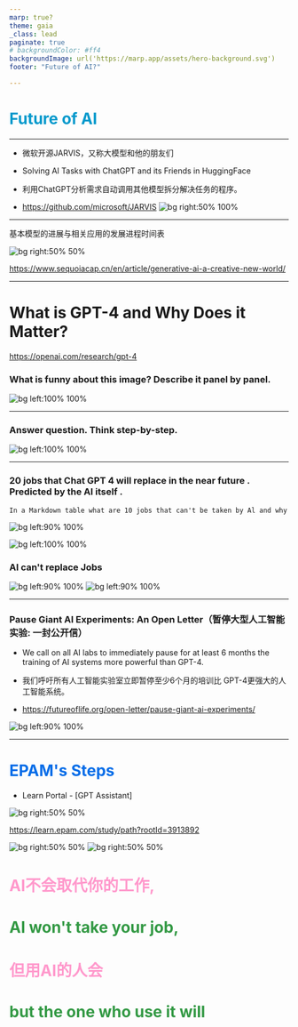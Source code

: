 ```yaml
---
marp: true?
theme: gaia
_class: lead
paginate: true
# backgroundColor: #ff4
backgroundImage: url('https://marp.app/assets/hero-background.svg')
footer: "Future of AI?"

---
```

## <H1 style="color: #09c">Future of AI</H1 >
---

- 微软开源JARVIS，又称大模型和他的朋友们
- Solving AI Tasks with ChatGPT and its Friends in HuggingFace
- 利用ChatGPT分析需求自动调用其他模型拆分解决任务的程序。

- https://github.com/microsoft/JARVIS
![bg right:50% 100%](images/Future/JARVIS.jpg)


---
基本模型的进展与相关应用的发展进程时间表

![bg right:50% 50%](images/Future/Fs2TZvxaYAAtn7x.jpg)

https://www.sequoiacap.cn/en/article/generative-ai-a-creative-new-world/


---
# What is GPT-4 and Why Does it Matter?
https://openai.com/research/gpt-4
### What is funny about this image? Describe it panel by panel.
![bg left:100% 100%](/images/Future/GPT4_vga.jpg) 

---


### Answer question. Think step-by-step.

![bg left:100% 100%](/images/Future/GPT4_mp-physique.jpg) 

---
### 20 jobs that Chat GPT 4 will replace in the near future . Predicted by the AI itself .
    In a Markdown table what are 10 jobs that can't be taken by Al and why

![bg left:90% 100%](images/Future/FrU-bDBWwAIPnLD.jpg)

![bg left:100% 100%](/images/Future/ChatGPT_replace_jobs.png)
### AI can't replace Jobs

![bg left:90% 100%](images/Future/Fr1YI9pacAAmtgB.jpg)
![bg left:90% 100%](images/Future/20230403011121.jpg)

---
### Pause Giant AI Experiments: An Open Letter（暂停大型人工智能实验: 一封公开信）
 - We call on all AI labs to immediately pause for at least 6 months the training of AI systems more powerful than GPT-4.

- 我们呼吁所有人工智能实验室立即暂停至少6个月的培训比 GPT-4更强大的人工智能系统。

- https://futureoflife.org/open-letter/pause-giant-ai-experiments/

![bg left:90% 100%](images/Future/PauseGiantAIExperiments.png)

---


# <H1 style="color: #056de8">EPAM's Steps</h1>
- Learn Portal - [GPT Assistant] 

![bg right:50% 50%](images/Future/EPAM-GPT-Assistan.png)

https://learn.epam.com/study/path?rootId=3913892

![bg right:50% 50%](images/Future/EPAM-GPT-Assistan.png)
![bg right:50% 50%](images/Future/Epam_Email.PNG)

# <center>
<H1 style="color: #f9c">AI不会取代你的工作,</H1>
<H1 style="color: #394">AI won't take your job, </H1>
<H1 style="color: #f9c">但用AI的人会</H1>
<H1 style="color: #394">but the one who use it will</H1>
</center>
